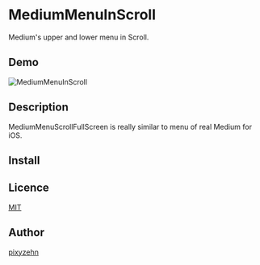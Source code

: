 MediumMenuInScroll
====================

Medium's upper and lower menu in Scroll.

## Demo

![MediumMenuInScroll](https://github.com/pixyzehn/MediumScrollFullScreen/blob/master/Assets/MediumScrollFullScreen.gif)

## Description

MediumMenuScrollFullScreen is really similar to menu of real Medium for iOS.

## Install

## Licence

[MIT](https://github.com/pixyzehn/MediumScrollFullScreen/blob/master/LICENSE)

## Author

[pixyzehn](https://github.com/pixyzehn)
